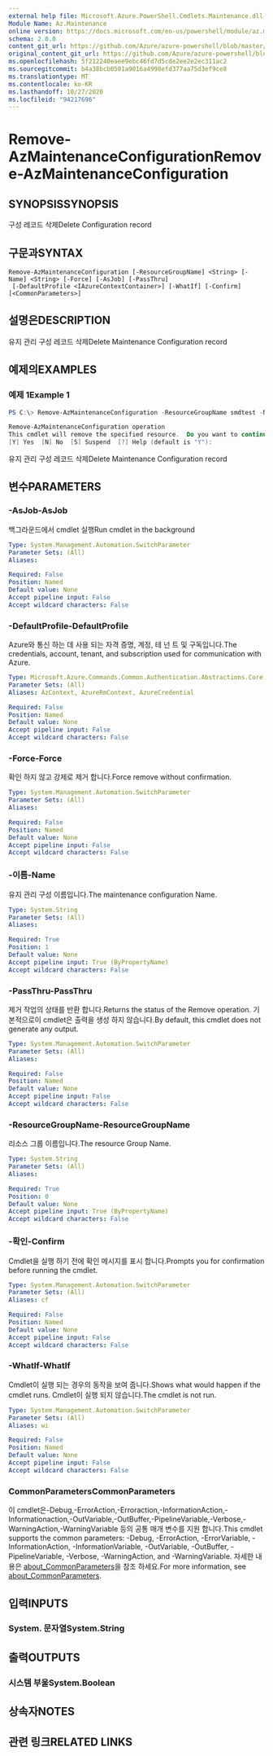 ```yaml
---
external help file: Microsoft.Azure.PowerShell.Cmdlets.Maintenance.dll-Help.xml
Module Name: Az.Maintenance
online version: https://docs.microsoft.com/en-us/powershell/module/az.maintenance/remove-azmaintenanceconfiguration
schema: 2.0.0
content_git_url: https://github.com/Azure/azure-powershell/blob/master/src/Maintenance/Maintenance/help/Remove-AzMaintenanceConfiguration.md
original_content_git_url: https://github.com/Azure/azure-powershell/blob/master/src/Maintenance/Maintenance/help/Remove-AzMaintenanceConfiguration.md
ms.openlocfilehash: 5f212240eaee9ebc46fd7d5cde2ee2e2ec311ac2
ms.sourcegitcommit: b4a38bcb0501a9016a4998efd377aa75d3ef9ce8
ms.translationtype: MT
ms.contentlocale: ko-KR
ms.lasthandoff: 10/27/2020
ms.locfileid: "94217696"
---
```

# <span data-ttu-id="bf8d6-101">Remove-AzMaintenanceConfiguration</span><span class="sxs-lookup"><span data-stu-id="bf8d6-101">Remove-AzMaintenanceConfiguration</span></span>

## <span data-ttu-id="bf8d6-102">SYNOPSIS</span><span class="sxs-lookup"><span data-stu-id="bf8d6-102">SYNOPSIS</span></span>
<span data-ttu-id="bf8d6-103">구성 레코드 삭제</span><span class="sxs-lookup"><span data-stu-id="bf8d6-103">Delete Configuration record</span></span>

## <span data-ttu-id="bf8d6-104">구문과</span><span class="sxs-lookup"><span data-stu-id="bf8d6-104">SYNTAX</span></span>

```
Remove-AzMaintenanceConfiguration [-ResourceGroupName] <String> [-Name] <String> [-Force] [-AsJob] [-PassThru]
 [-DefaultProfile <IAzureContextContainer>] [-WhatIf] [-Confirm] [<CommonParameters>]
```

## <span data-ttu-id="bf8d6-105">설명은</span><span class="sxs-lookup"><span data-stu-id="bf8d6-105">DESCRIPTION</span></span>
<span data-ttu-id="bf8d6-106">유지 관리 구성 레코드 삭제</span><span class="sxs-lookup"><span data-stu-id="bf8d6-106">Delete Maintenance Configuration record</span></span>

## <span data-ttu-id="bf8d6-107">예제의</span><span class="sxs-lookup"><span data-stu-id="bf8d6-107">EXAMPLES</span></span>

### <span data-ttu-id="bf8d6-108">예제 1</span><span class="sxs-lookup"><span data-stu-id="bf8d6-108">Example 1</span></span>
```powershell
PS C:\> Remove-AzMaintenanceConfiguration -ResourceGroupName smdtest -Name workervmscentralus

Remove-AzMaintenanceConfiguration operation
This cmdlet will remove the specified resource.  Do you want to continue?
[Y] Yes  [N] No  [S] Suspend  [?] Help (default is "Y"):
```

<span data-ttu-id="bf8d6-109">유지 관리 구성 레코드 삭제</span><span class="sxs-lookup"><span data-stu-id="bf8d6-109">Delete Maintenance Configuration record</span></span>

## <span data-ttu-id="bf8d6-110">변수</span><span class="sxs-lookup"><span data-stu-id="bf8d6-110">PARAMETERS</span></span>

### <span data-ttu-id="bf8d6-111">-AsJob</span><span class="sxs-lookup"><span data-stu-id="bf8d6-111">-AsJob</span></span>
<span data-ttu-id="bf8d6-112">백그라운드에서 cmdlet 실행</span><span class="sxs-lookup"><span data-stu-id="bf8d6-112">Run cmdlet in the background</span></span>

```yaml
Type: System.Management.Automation.SwitchParameter
Parameter Sets: (All)
Aliases:

Required: False
Position: Named
Default value: None
Accept pipeline input: False
Accept wildcard characters: False
```

### <span data-ttu-id="bf8d6-113">-DefaultProfile</span><span class="sxs-lookup"><span data-stu-id="bf8d6-113">-DefaultProfile</span></span>
<span data-ttu-id="bf8d6-114">Azure와 통신 하는 데 사용 되는 자격 증명, 계정, 테 넌 트 및 구독입니다.</span><span class="sxs-lookup"><span data-stu-id="bf8d6-114">The credentials, account, tenant, and subscription used for communication with Azure.</span></span>

```yaml
Type: Microsoft.Azure.Commands.Common.Authentication.Abstractions.Core.IAzureContextContainer
Parameter Sets: (All)
Aliases: AzContext, AzureRmContext, AzureCredential

Required: False
Position: Named
Default value: None
Accept pipeline input: False
Accept wildcard characters: False
```

### <span data-ttu-id="bf8d6-115">-Force</span><span class="sxs-lookup"><span data-stu-id="bf8d6-115">-Force</span></span>
<span data-ttu-id="bf8d6-116">확인 하지 않고 강제로 제거 합니다.</span><span class="sxs-lookup"><span data-stu-id="bf8d6-116">Force remove without confirmation.</span></span>

```yaml
Type: System.Management.Automation.SwitchParameter
Parameter Sets: (All)
Aliases:

Required: False
Position: Named
Default value: None
Accept pipeline input: False
Accept wildcard characters: False
```

### <span data-ttu-id="bf8d6-117">-이름</span><span class="sxs-lookup"><span data-stu-id="bf8d6-117">-Name</span></span>
<span data-ttu-id="bf8d6-118">유지 관리 구성 이름입니다.</span><span class="sxs-lookup"><span data-stu-id="bf8d6-118">The maintenance configuration Name.</span></span>

```yaml
Type: System.String
Parameter Sets: (All)
Aliases:

Required: True
Position: 1
Default value: None
Accept pipeline input: True (ByPropertyName)
Accept wildcard characters: False
```

### <span data-ttu-id="bf8d6-119">-PassThru</span><span class="sxs-lookup"><span data-stu-id="bf8d6-119">-PassThru</span></span>
<span data-ttu-id="bf8d6-120">제거 작업의 상태를 반환 합니다.</span><span class="sxs-lookup"><span data-stu-id="bf8d6-120">Returns the status of the Remove operation.</span></span> <span data-ttu-id="bf8d6-121">기본적으로이 cmdlet은 출력을 생성 하지 않습니다.</span><span class="sxs-lookup"><span data-stu-id="bf8d6-121">By default, this cmdlet does not generate any output.</span></span>

```yaml
Type: System.Management.Automation.SwitchParameter
Parameter Sets: (All)
Aliases:

Required: False
Position: Named
Default value: None
Accept pipeline input: False
Accept wildcard characters: False
```

### <span data-ttu-id="bf8d6-122">-ResourceGroupName</span><span class="sxs-lookup"><span data-stu-id="bf8d6-122">-ResourceGroupName</span></span>
<span data-ttu-id="bf8d6-123">리소스 그룹 이름입니다.</span><span class="sxs-lookup"><span data-stu-id="bf8d6-123">The resource Group Name.</span></span>

```yaml
Type: System.String
Parameter Sets: (All)
Aliases:

Required: True
Position: 0
Default value: None
Accept pipeline input: True (ByPropertyName)
Accept wildcard characters: False
```

### <span data-ttu-id="bf8d6-124">-확인</span><span class="sxs-lookup"><span data-stu-id="bf8d6-124">-Confirm</span></span>
<span data-ttu-id="bf8d6-125">Cmdlet을 실행 하기 전에 확인 메시지를 표시 합니다.</span><span class="sxs-lookup"><span data-stu-id="bf8d6-125">Prompts you for confirmation before running the cmdlet.</span></span>

```yaml
Type: System.Management.Automation.SwitchParameter
Parameter Sets: (All)
Aliases: cf

Required: False
Position: Named
Default value: None
Accept pipeline input: False
Accept wildcard characters: False
```

### <span data-ttu-id="bf8d6-126">-WhatIf</span><span class="sxs-lookup"><span data-stu-id="bf8d6-126">-WhatIf</span></span>
<span data-ttu-id="bf8d6-127">Cmdlet이 실행 되는 경우의 동작을 보여 줍니다.</span><span class="sxs-lookup"><span data-stu-id="bf8d6-127">Shows what would happen if the cmdlet runs.</span></span>
<span data-ttu-id="bf8d6-128">Cmdlet이 실행 되지 않습니다.</span><span class="sxs-lookup"><span data-stu-id="bf8d6-128">The cmdlet is not run.</span></span>

```yaml
Type: System.Management.Automation.SwitchParameter
Parameter Sets: (All)
Aliases: wi

Required: False
Position: Named
Default value: None
Accept pipeline input: False
Accept wildcard characters: False
```

### <span data-ttu-id="bf8d6-129">CommonParameters</span><span class="sxs-lookup"><span data-stu-id="bf8d6-129">CommonParameters</span></span>
<span data-ttu-id="bf8d6-130">이 cmdlet은-Debug,-ErrorAction,-Erroraction,-InformationAction,-Informationaction,-OutVariable,-OutBuffer,-PipelineVariable,-Verbose,-WarningAction,-WarningVariable 등의 공통 매개 변수를 지원 합니다.</span><span class="sxs-lookup"><span data-stu-id="bf8d6-130">This cmdlet supports the common parameters: -Debug, -ErrorAction, -ErrorVariable, -InformationAction, -InformationVariable, -OutVariable, -OutBuffer, -PipelineVariable, -Verbose, -WarningAction, and -WarningVariable.</span></span> <span data-ttu-id="bf8d6-131">자세한 내용은 [about_CommonParameters](http://go.microsoft.com/fwlink/?LinkID=113216)을 참조 하세요.</span><span class="sxs-lookup"><span data-stu-id="bf8d6-131">For more information, see [about_CommonParameters](http://go.microsoft.com/fwlink/?LinkID=113216).</span></span>

## <span data-ttu-id="bf8d6-132">입력</span><span class="sxs-lookup"><span data-stu-id="bf8d6-132">INPUTS</span></span>

### <span data-ttu-id="bf8d6-133">System. 문자열</span><span class="sxs-lookup"><span data-stu-id="bf8d6-133">System.String</span></span>

## <span data-ttu-id="bf8d6-134">출력</span><span class="sxs-lookup"><span data-stu-id="bf8d6-134">OUTPUTS</span></span>

### <span data-ttu-id="bf8d6-135">시스템 부울</span><span class="sxs-lookup"><span data-stu-id="bf8d6-135">System.Boolean</span></span>

## <span data-ttu-id="bf8d6-136">상속자</span><span class="sxs-lookup"><span data-stu-id="bf8d6-136">NOTES</span></span>

## <span data-ttu-id="bf8d6-137">관련 링크</span><span class="sxs-lookup"><span data-stu-id="bf8d6-137">RELATED LINKS</span></span>
